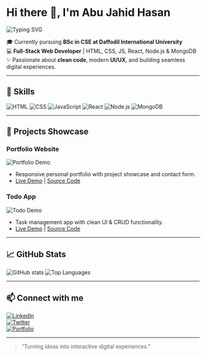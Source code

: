 # Hi there 👋, I'm Abu Jahid Hasan

![Typing SVG](https://readme-typing-svg.herokuapp.com/?lines=Full-Stack+Web+Developer;Building+Interactive+Web+Apps&size=22)

🎓 Currently pursuing **BSc in CSE at Daffodil International University**  
💻 **Full-Stack Web Developer** | HTML, CSS, JS, React, Node.js & MongoDB  
✨ Passionate about **clean code**, modern **UI/UX**, and building seamless digital experiences.

---

## 🌟 Skills
![HTML](https://img.shields.io/badge/HTML5-E34F26?style=for-the-badge&logo=html5&logoColor=white)
![CSS](https://img.shields.io/badge/CSS3-1572B6?style=for-the-badge&logo=css3&logoColor=white)
![JavaScript](https://img.shields.io/badge/JavaScript-F7DF1E?style=for-the-badge&logo=javascript&logoColor=black)
![React](https://img.shields.io/badge/React-61DAFB?style=for-the-badge&logo=react&logoColor=black)
![Node.js](https://img.shields.io/badge/Node.js-339933?style=for-the-badge&logo=nodedotjs&logoColor=white)
![MongoDB](https://img.shields.io/badge/MongoDB-47A248?style=for-the-badge&logo=mongodb&logoColor=white)

---

## 🌟 Projects Showcase
### Portfolio Website  
![Portfolio Demo](https://github.com/username/portfolio/blob/main/demo.gif)  
- Responsive personal portfolio with project showcase and contact form.  
- [Live Demo](#) | [Source Code](#)

### Todo App  
![Todo Demo](https://github.com/username/todo-app/blob/main/demo.gif)  
- Task management app with clean UI & CRUD functionality.  
- [Live Demo](#) | [Source Code](#)

---

## 📈 GitHub Stats
![GitHub stats](https://github-readme-stats.vercel.app/api?username=dev-abu-jahid&show_icons=true&theme=radical)
![Top Languages](https://github-readme-stats.vercel.app/api/top-langs/?username=dev-abu-jahid&layout=compact&theme=radical)

---

## 📫 Connect with me
[![LinkedIn](https://img.shields.io/badge/LinkedIn-AbuJahid-blue?style=for-the-badge&logo=linkedin&logoColor=white)](https://www.linkedin.com/in/your-linkedin/)  
[![Twitter](https://img.shields.io/badge/Twitter-@AbuJahid-1DA1F2?style=for-the-badge&logo=twitter&logoColor=white)](https://twitter.com/your-twitter/)  
[![Portfolio](https://img.shields.io/badge/Portfolio-Visit-brightgreen?style=for-the-badge&logo=google-chrome&logoColor=white)](https://your-portfolio-link.com)

---

> “Turning ideas into interactive digital experiences.”
